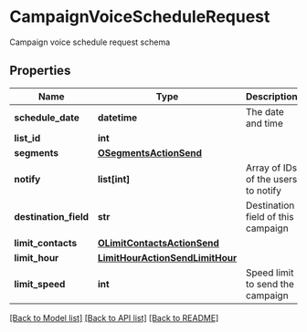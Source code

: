 # CampaignVoiceScheduleRequest

Campaign voice schedule request schema
## Properties
Name | Type | Description | Notes
------------ | ------------- | ------------- | -------------
**schedule_date** | **datetime** | The date and time | [optional] 
**list_id** | **int** |  | 
**segments** | [**OSegmentsActionSend**](OSegmentsActionSend.md) |  | 
**notify** | **list[int]** | Array of IDs of the users to notify | [optional] 
**destination_field** | **str** | Destination field of this campaign | 
**limit_contacts** | [**OLimitContactsActionSend**](OLimitContactsActionSend.md) |  | [optional] 
**limit_hour** | [**LimitHourActionSendLimitHour**](LimitHourActionSendLimitHour.md) |  | [optional] 
**limit_speed** | **int** | Speed limit to send the campaign | [optional] 

[[Back to Model list]](../README.md#documentation-for-models) [[Back to API list]](../README.md#documentation-for-api-endpoints) [[Back to README]](../README.md)


